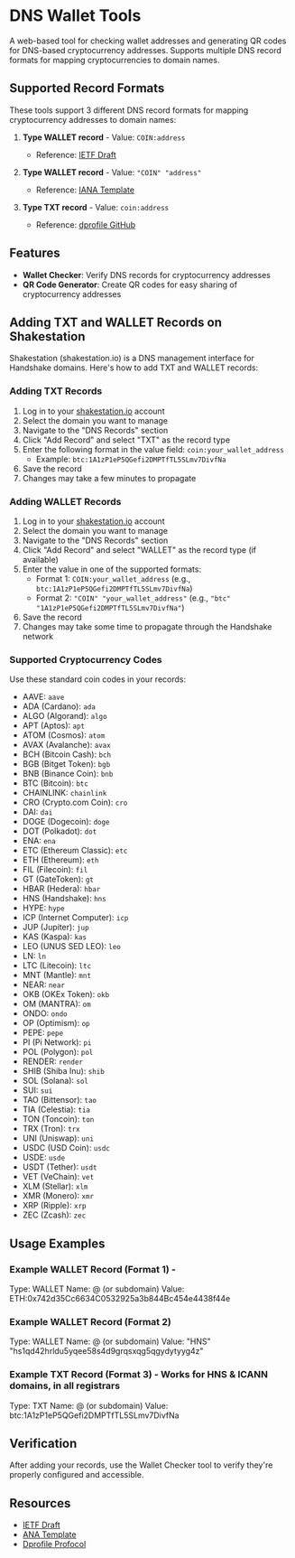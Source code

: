 # DNS Wallet Tools

A web-based tool for checking wallet addresses and generating QR codes for DNS-based cryptocurrency addresses. Supports multiple DNS record formats for mapping cryptocurrencies to domain names.

## Supported Record Formats

These tools support 3 different DNS record formats for mapping cryptocurrency addresses to domain names:

1. **Type WALLET record** - Value: `COIN:address`
   - Reference: [IETF Draft](https://www.ietf.org/archive/id/draft-chins-dnsop-web3-wallet-mapping-01.html)

2. **Type WALLET record** - Value: `"COIN" "address"`
   - Reference: [IANA Template](https://www.iana.org/assignments/dns-parameters/WALLET/wallet-completed-template)

3. **Type TXT record** - Value: `coin:address`
   - Reference: [dprofile GitHub](https://github.com/H4ckB4s3/dprofile)

## Features

- **Wallet Checker**: Verify DNS records for cryptocurrency addresses
- **QR Code Generator**: Create QR codes for easy sharing of cryptocurrency addresses

## Adding TXT and WALLET Records on Shakestation

Shakestation (shakestation.io) is a DNS management interface for Handshake domains. Here's how to add TXT and WALLET records:

### Adding TXT Records

1. Log in to your [shakestation.io](https://shakestation.io) account
2. Select the domain you want to manage
3. Navigate to the "DNS Records" section
4. Click "Add Record" and select "TXT" as the record type
5. Enter the following format in the value field: `coin:your_wallet_address`
   - Example: `btc:1A1zP1eP5QGefi2DMPTfTL5SLmv7DivfNa`
6. Save the record
7. Changes may take a few minutes to propagate

### Adding WALLET Records

1. Log in to your [shakestation.io](https://shakestation.io) account
2. Select the domain you want to manage
3. Navigate to the "DNS Records" section
4. Click "Add Record" and select "WALLET" as the record type (if available)
5. Enter the value in one of the supported formats:
   - Format 1: `COIN:your_wallet_address` (e.g., `btc:1A1zP1eP5QGefi2DMPTfTL5SLmv7DivfNa`)
   - Format 2: `"COIN" "your_wallet_address"` (e.g., `"btc" "1A1zP1eP5QGefi2DMPTfTL5SLmv7DivfNa"`)
6. Save the record
7. Changes may take some time to propagate through the Handshake network

### Supported Cryptocurrency Codes

Use these standard coin codes in your records:

- AAVE: `aave`
- ADA (Cardano): `ada`
- ALGO (Algorand): `algo`
- APT (Aptos): `apt`
- ATOM (Cosmos): `atom`
- AVAX (Avalanche): `avax`
- BCH (Bitcoin Cash): `bch`
- BGB (Bitget Token): `bgb`
- BNB (Binance Coin): `bnb`
- BTC (Bitcoin): `btc`
- CHAINLINK: `chainlink`
- CRO (Crypto.com Coin): `cro`
- DAI: `dai`
- DOGE (Dogecoin): `doge`
- DOT (Polkadot): `dot`
- ENA: `ena`
- ETC (Ethereum Classic): `etc`
- ETH (Ethereum): `eth`
- FIL (Filecoin): `fil`
- GT (GateToken): `gt`
- HBAR (Hedera): `hbar`
- HNS (Handshake): `hns`
- HYPE: `hype`
- ICP (Internet Computer): `icp`
- JUP (Jupiter): `jup`
- KAS (Kaspa): `kas`
- LEO (UNUS SED LEO): `leo`
- LN: `ln`
- LTC (Litecoin): `ltc`
- MNT (Mantle): `mnt`
- NEAR: `near`
- OKB (OKEx Token): `okb`
- OM (MANTRA): `om`
- ONDO: `ondo`
- OP (Optimism): `op`
- PEPE: `pepe`
- PI (Pi Network): `pi`
- POL (Polygon): `pol`
- RENDER: `render`
- SHIB (Shiba Inu): `shib`
- SOL (Solana): `sol`
- SUI: `sui`
- TAO (Bittensor): `tao`
- TIA (Celestia): `tia`
- TON (Toncoin): `ton`
- TRX (Tron): `trx`
- UNI (Uniswap): `uni`
- USDC (USD Coin): `usdc`
- USDE: `usde`
- USDT (Tether): `usdt`
- VET (VeChain): `vet`
- XLM (Stellar): `xlm`
- XMR (Monero): `xmr`
- XRP (Ripple): `xrp`
- ZEC (Zcash): `zec`

## Usage Examples

### Example WALLET Record (Format 1) - 
Type: WALLET
Name: @ (or subdomain)
Value: ETH:0x742d35Cc6634C0532925a3b844Bc454e4438f44e

### Example WALLET Record (Format 2)
Type: WALLET
Name: @ (or subdomain)
Value: "HNS" "hs1qd42hrldu5yqee58s4d9grqsxqg5qgydytyyg4z"

### Example TXT Record (Format 3) - Works for HNS & ICANN domains, in all registrars
Type: TXT
Name: @ (or subdomain)
Value: btc:1A1zP1eP5QGefi2DMPTfTL5SLmv7DivfNa

## Verification

After adding your records, use the Wallet Checker tool to verify they're properly configured and accessible.

## Resources

- [IETF Draft](https://www.ietf.org/archive/id/draft-chins-dnsop-web3-wallet-mapping-01.html)
- [ANA Template](https://www.iana.org/assignments/dns-parameters/WALLET/wallet-completed-template)
- [Dprofile Profocol](https://github.com/H4ckB4s3/dprofile)
